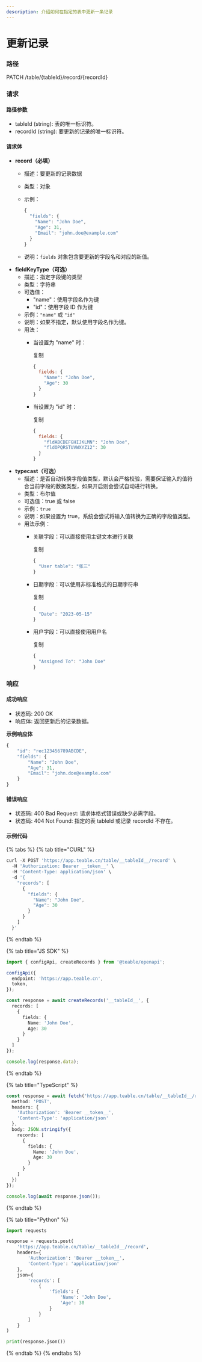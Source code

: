 ```yaml
---
description: 介绍如何在指定的表中更新一条记录
---
```


# 更新记录

### 路径

PATCH /table/{tableId}/record/{recordId}

### 请求

#### 路径参数

* tableId (string): 表的唯一标识符。
* recordId (string): 要更新的记录的唯一标识符。

#### 请求体

* **record（必填）**
  * 描述：要更新的记录数据
  * 类型：对象
  *   示例：

      ```javascript
      {
        "fields": {
          "Name": "John Doe",
          "Age": 31,
          "Email": "john.doe@example.com"
        }
      }
      ```
  * 说明：`fields` 对象包含要更新的字段名和对应的新值。
* **fieldKeyType（可选）**
  * 描述：指定字段键的类型
  * 类型：字符串
  * 可选值：
    * "name"：使用字段名作为键
    * "id"：使用字段 ID 作为键
  * 示例：`"name"` 或 `"id"`
  * 说明：如果不指定，默认使用字段名作为键。
  * 用法：
    *   当设置为 "name" 时：

        复制

        ```javascript
        {
          fields: {
            "Name": "John Doe",
            "Age": 30
          }
        }
        ```
    *   当设置为 "id" 时：

        复制

        ```javascript
        {
          fields: {
            "fldABCDEFGHIJKLMN": "John Doe",
            "fldOPQRSTUVWXYZ12": 30
          }
        }
        ```
* **typecast（可选）**
  * 描述：是否自动转换字段值类型，默认会严格校验，需要保证输入的值符合当前字段的数据类型，如果开启则会尝试自动进行转换。
  * 类型：布尔值
  * 可选值：true 或 false
  * 示例：`true`
  * 说明：如果设置为 true，系统会尝试将输入值转换为正确的字段值类型。
  * 用法示例：
    *   关联字段：可以直接使用主键文本进行关联

        复制

        ```javascript
        {
          "User table": "张三"
        }
        ```
    *   日期字段：可以使用非标准格式的日期字符串

        复制

        ```javascript
        {
          "Date": "2023-05-15"
        }
        ```
    *   用户字段：可以直接使用用户名

        复制

        ```javascript
        {
          "Assigned To": "John Doe"
        }
        ```

### 响应

#### 成功响应

* 状态码: 200 OK
* 响应体: 返回更新后的记录数据。

**示例响应体**

```javascript
{
    "id": "rec123456789ABCDE",
    "fields": {
        "Name": "John Doe",
        "Age": 31,
        "Email": "john.doe@example.com"
    }
}
```

#### 错误响应

* 状态码: 400 Bad Request: 请求体格式错误或缺少必需字段。
* 状态码: 404 Not Found: 指定的表 tableId 或记录 recordId 不存在。

#### 示例代码


{% tabs %}
{% tab title="CURL" %}
```typescript
curl -X POST 'https://app.teable.cn/table/__tableId__/record' \
  -H 'Authorization: Bearer __token__' \
  -H 'Content-Type: application/json' \
  -d '{
    "records": [
      {
        "fields": {
          "Name": "John Doe",
          "Age": 30
        }
      }
    ]
  }'
```
{% endtab %}

{% tab title="JS SDK" %}
```typescript
import { configApi, createRecords } from '@teable/openapi';

configApi({
  endpoint: 'https://app.teable.cn',
  token,
});

const response = await createRecords('__tableId__', {
  records: [
    {
      fields: {
        Name: 'John Doe',
        Age: 30
      }
    }
  ]
});

console.log(response.data);
```
{% endtab %}

{% tab title="TypeScript" %}
```typescript
const response = await fetch('https://app.teable.cn/table/__tableId__/record', {
  method: 'POST',
  headers: {
    'Authorization': 'Bearer __token__',
    'Content-Type': 'application/json'
  },
  body: JSON.stringify({
    records: [
      {
        fields: {
          Name: 'John Doe',
          Age: 30
        }
      }
    ]
  })
});

console.log(await response.json());
```
{% endtab %}

{% tab title="Python" %}
```python
import requests

response = requests.post(
    'https://app.teable.cn/table/__tableId__/record',
    headers={
        'Authorization': 'Bearer __token__',
        'Content-Type': 'application/json'
    },
    json={
        'records': [
            {
                'fields': {
                    'Name': 'John Doe',
                    'Age': 30
                }
            }
        ]
    }
)

print(response.json())
```
{% endtab %}
{% endtabs %}
